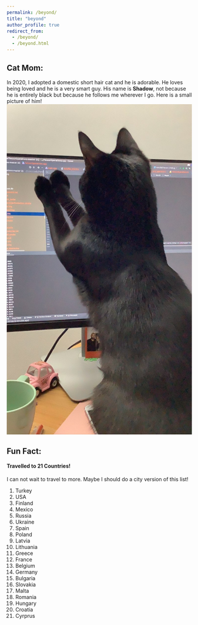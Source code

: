 ```yaml
---
permalink: /beyond/
title: "beyond"
author_profile: true
redirect_from: 
  - /beyond/
  - /beyond.html
---
```


## Cat Mom:
  In 2020, I adopted a domestic short hair cat and he is adorable. He loves being loved and he is a very smart guy. His name is **Shadow**, not because he is entirely black but because he follows me wherever I go. Here is a small picture of him!
  ![Shadow Bumin Debugging](https://github.com/aysegulbumin/aysegulbumin.github.io/blob/master/ShadowBumin.JPG)
  
## Fun Fact:
#### Travelled to 21 Countries!
I can not wait to travel to more. Maybe I should do a city version of this list!
  1. Turkey
  2. USA
  3. Finland
  4. Mexico
  5. Russia
  6. Ukraine
  7. Spain
  8. Poland
  9. Latvia
  10. Lithuania
  11. Greece
  12. France
  13. Belgium
  14. Germany
  15. Bulgaria
  16. Slovakia
  17. Malta
  18. Romania
  19. Hungary
  20. Croatia
  21. Cyrprus

